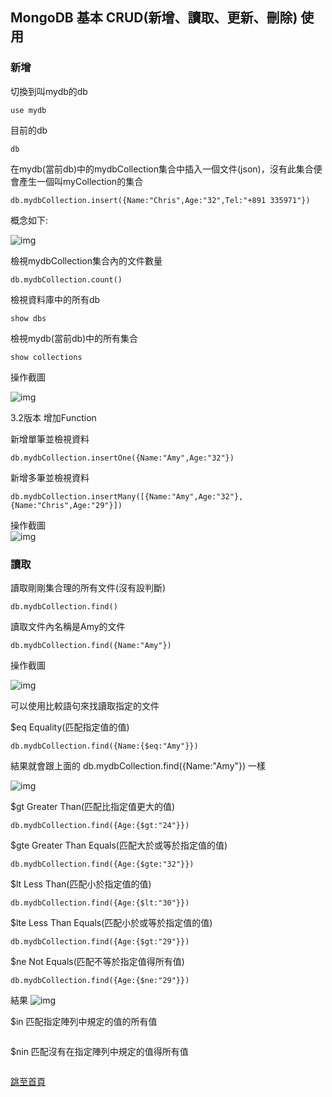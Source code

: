 ## MongoDB 基本 CRUD(新增、讀取、更新、刪除) 使用

### 新增  

切換到叫mydb的db  
```
use mydb
```  

目前的db
```
db
```

在mydb(當前db)中的mydbCollection集合中插入一個文件(json)，沒有此集合便會產生一個叫myCollection的集合  
```
db.mydbCollection.insert({Name:"Chris",Age:"32",Tel:"+891 335971"})
```  
概念如下:  

![img](https://donaldsher.github.io/LearningBlog/page4/0.jpg)

檢視mydbCollection集合內的文件數量
```
db.mydbCollection.count()
```

檢視資料庫中的所有db
```
show dbs
```

檢視mydb(當前db)中的所有集合
```
show collections
```  

操作截圖  

![img](https://donaldsher.github.io/LearningBlog/page4/1.png)  

3.2版本 增加Function

新增單筆並檢視資料  
```
db.mydbCollection.insertOne({Name:"Amy",Age:"32"})
```  

新增多筆並檢視資料  
```
db.mydbCollection.insertMany([{Name:"Amy",Age:"32"},{Name:"Chris",Age:"29"}])
```  

操作截圖  
![img](https://donaldsher.github.io/LearningBlog/page4/2.png)  


### 讀取

讀取剛剛集合理的所有文件(沒有設判斷)
```
db.mydbCollection.find()
```  

讀取文件內名稱是Amy的文件
```
db.mydbCollection.find({Name:"Amy"})
```  

操作截圖  

![img](https://donaldsher.github.io/LearningBlog/page4/3.png)


可以使用比較語句來找讀取指定的文件  

$eq Equality(匹配指定值的值)
```
db.mydbCollection.find({Name:{$eq:"Amy"}})
```  
結果就會跟上面的 db.mydbCollection.find({Name:"Amy"})  一樣  

![img](https://donaldsher.github.io/LearningBlog/page4/4.png)


$gt Greater Than(匹配比指定值更大的值)
```
db.mydbCollection.find({Age:{$gt:"24"}})
```  

$gte Greater Than Equals(匹配大於或等於指定值的值)
```
db.mydbCollection.find({Age:{$gte:"32"}})
```

$lt Less Than(匹配小於指定值的值)  
```
db.mydbCollection.find({Age:{$lt:"30"}})
```  

$lte Less Than Equals(匹配小於或等於指定值的值)  
```
db.mydbCollection.find({Age:{$gt:"29"}})
```  

$ne Not Equals(匹配不等於指定值得所有值)
```
db.mydbCollection.find({Age:{$ne:"29"}})
```  

結果
![img](https://donaldsher.github.io/LearningBlog/page4/5.png)

$in  匹配指定陣列中規定的值的所有值
```

```

$nin 匹配沒有在指定陣列中規定的值得所有值
```

```  






[跳至首頁](https://donaldsher.github.io/LearningBlog/)
